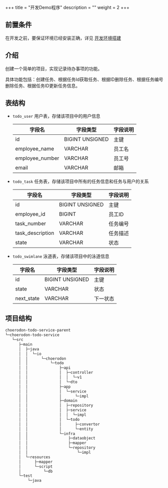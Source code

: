 +++
title = "开发Demo程序"
description = ""
weight = 2
+++

## 前置条件

在开发之前，要保证环境已经安装正确，详见 [开发环境搭建](../develop-env/)

## 介绍

创建一个简单的项目，实现记录待办事项的功能。

具体功能包括：创建任务、根据任务Id获取任务、根据ID删除任务、根据任务编号删除任务、根据任务ID更新任务信息。

## 表结构

* `todo_user` 用户表，存储该项目中的用户信息

    字段名 | 字段类型 | 字段说明
    ---|--- | ---
    id | BIGINT UNSIGNED | 主键
    employee_name | VARCHAR | 员工名
    employee_number | VARCHAR | 员工号
    email | VARCHAR | 邮箱

* `todo_task` 任务表，存储该项目中所有的任务信息和任务与用户的关系

    字段名 | 字段类型 | 字段说明
    ---|--- | ---
    id | BIGINT UNSIGNED | 主键
    employee_id | BIGINT | 员工ID
    task_number | VARCHAR | 任务编号
    task_description | VARCHAR | 任务描述
    state | VARCHAR | 状态

* `todo_swimlane` 泳道表，存储该项目中的泳道信息

    字段名 | 字段类型 | 字段说明
    ---|--- | ---
    id | BIGINT UNSIGNED | 主键
    state | VARCHAR | 状态
    next_state | VARCHAR | 下一状态

## 项目结构
```bash
choerodon-todo-service-parent
└─choerodon-todo-service
   └─src
      ├─main
      │  ├─java
      │  │  └─io
      │  │      └─choerodon
      │  │          └─todo
      │  │              ├─api
      │  │              │  ├─controller
      │  │              │  │  └─v1
      │  │              │  └─dto
      │  │              ├─app
      │  │              │  └─service
      │  │              │      └─impl
      │  │              ├─domain
      │  │              │  ├─repository
      │  │              │  ├─service
      │  │              │  │  └─impl
      │  │              │  └─todo
      │  │              │      ├─convertor
      │  │              │      └─entity
      │  │              └─infra
      │  │                  ├─dataobject
      │  │                  ├─mapper
      │  │                  └─repository
      │  │                      └─impl
      │  └─resources
      │      ├─mapper
      │      └─script
      │          └─db
      └─test
          └─java
```